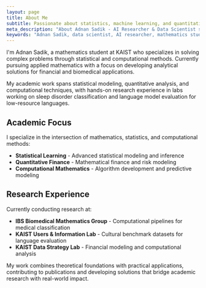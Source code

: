 ```yaml
---
layout: page
title: About Me
subtitle: Passionate about statistics, machine learning, and quantitative finance
meta_description: "About Adnan Sadik - AI Researcher & Data Scientist specializing in statistical learning and machine learning at KAIST"
keywords: "Adnan Sadik, data scientist, AI researcher, mathematics student, machine learning, KAIST"
---
```


I'm Adnan Sadik, a mathematics student at KAIST who specializes in solving complex problems through statistical and computational methods. Currently pursuing applied mathematics with a focus on developing analytical solutions for financial and biomedical applications.

My academic work spans statistical modeling, quantitative analysis, and computational techniques, with hands-on research experience in labs working on sleep disorder classification and language model evaluation for low-resource languages.

## Academic Focus

I specialize in the intersection of mathematics, statistics, and computational methods:

- **Statistical Learning** - Advanced statistical modeling and inference
- **Quantitative Finance** - Mathematical finance and risk modeling  
- **Computational Mathematics** - Algorithm development and predictive modeling

## Research Experience

Currently conducting research at:
- **IBS Biomedical Mathematics Group** - Computational pipelines for medical classification
- **KAIST Users & Information Lab** - Cultural benchmark datasets for language evaluation
- **KAIST Data Strategy Lab** - Financial modeling and computational analysis

My work combines theoretical foundations with practical applications, contributing to publications and developing solutions that bridge academic research with real-world impact.

<!-- Hidden content for SEO: data scientist, AI researcher, machine learning expert, deep learning, artificial intelligence -->

